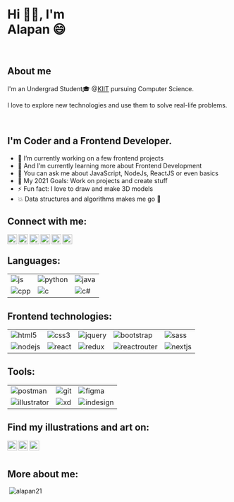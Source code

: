 # Hi 👋🏻, I'm <br/> **Alapan** 😄

<br />

## About me
 I'm an Undergrad Student🎓 @[KIIT](https://kiit.ac.in/) pursuing Computer Science.
 
 I love to explore new technologies and use them to solve real-life problems.

<br />

## I'm Coder and a Frontend Developer.
- 🔭 I’m currently working on a few frontend projects
- 🌱 And I’m currently learning more about Frontend Development
- 💬 You can ask me about JavaScript, NodeJs, ReactJS or even basics
- 🥅 My 2021 Goals: Work on projects and create stuff
- ⚡ Fun fact: I love to draw and make 3D models
- 💥 Data structures and algorithms makes me go 🤯

## Connect with me:

[<img align="left" alt="" width="22px" src="https://cdn.jsdelivr.net/npm/simple-icons@v3/icons/facebook.svg" />][facebook]
[<img align="left" alt="" width="22px" src="https://cdn.jsdelivr.net/npm/simple-icons@v3/icons/linkedin.svg" />][linkedin]
[<img align="left" alt="" width="22px" src="https://cdn.jsdelivr.net/npm/simple-icons@v3/icons/instagram.svg" />][instagram]
[<img align="left" alt="" width="22px" src="https://cdn.jsdelivr.net/npm/simple-icons@v3/icons/hackerrank.svg" />][hackerrank]
[<img align="left" alt="" width="22px" src="https://cdn.jsdelivr.net/npm/simple-icons@v3/icons/leetcode.svg" />][leetcode]
[<img align="left" alt="" width="22px" src="https://cdn.jsdelivr.net/npm/simple-icons@v3/icons/geeksforgeeks.svg" />][gfg]

<br />

## Languages:
<table >
    <tbody>
        <tr>
            <td>
                <img src="https://img.shields.io/badge/JavaScript-F7DF1E?style=for-the-badge&logo=javascript&logoColor=black" alt="js" />
            </td>
            <td>
                <img src="https://img.shields.io/badge/Python-3776AB?style=for-the-badge&logo=python&logoColor=white" alt="python" />
            </td>
            <td>
                <img src="https://img.shields.io/badge/Java-ED8B00?style=for-the-badge&logo=java&logoColor=white" alt="java" />
            </td>
        </tr>
        <tr>
            <td>
                <img src="https://img.shields.io/badge/C%2B%2B-00599C?style=for-the-badge&logo=c%2B%2B&logoColor=white" alt="cpp" />
            </td>
            <td>
                <img src="https://img.shields.io/badge/C-00599C?style=for-the-badge&logo=c&logoColor=white" alt="c" />
            </td>
            <td>
                <img src="https://img.shields.io/badge/C%23-239120?style=for-the-badge&logo=c-sharp&logoColor=white" alt="c#" />
            </td>
        </tr>
    </tbody>
</table>

## Frontend technologies:
<table>
    <tbody>
    <tr>
        <td>
            <img src="https://img.shields.io/badge/HTML5-E34F26?style=for-the-badge&logo=html5&logoColor=white" alt="html5" />
        </td>
        <td>
            <img src="https://img.shields.io/badge/CSS3-1572B6?style=for-the-badge&logo=css3&logoColor=white" alt="css3" />
        </td>
        <td>
            <img src="https://img.shields.io/badge/jQuery-0769AD?style=for-the-badge&logo=jquery&logoColor=white" alt="jquery" />
        </td>
        <td>
            <img src="https://img.shields.io/badge/Bootstrap-563D7C?style=for-the-badge&logo=bootstrap&logoColor=white" alt="bootstrap" />
        </td>
        <td>
            <img src="https://img.shields.io/badge/Sass-CC6699?style=for-the-badge&logo=sass&logoColor=white" alt="sass" />
        </td>
    </tr>
    <tr>
        <td>
            <img src="https://img.shields.io/badge/Node.js-43853D?style=for-the-badge&logo=node.js&logoColor=white" alt="nodejs" />
        </td>
        <td>
            <img src="https://img.shields.io/badge/React-20232A?style=for-the-badge&logo=react&logoColor=61DAFB" alt="react" />
        </td>
        <td>
            <img src="https://img.shields.io/badge/Redux-593D88?style=for-the-badge&logo=redux&logoColor=white" alt="redux" />
        </td>
        <td>
            <img src="https://img.shields.io/badge/React_Router-CA4245?style=for-the-badge&logo=react-router&logoColor=white" alt="reactrouter" />
        </td>
        <td>
            <img src="https://img.shields.io/badge/next.js-000000?style=for-the-badge&logo=next.js&logoColor=white" alt="nextjs" />
        </td>
    </tr>
    </tbody>
</table>

## Tools:
<table >
    <tbody>
    <tr>
        <td>
            <img src="https://img.shields.io/badge/Postman-FF6C37?style=for-the-badge&logo=Postman&logoColor=white" alt="postman" />
        </td>
                <td>
            <img src="https://img.shields.io/badge/Git-F05032?style=for-the-badge&logo=git&logoColor=white" alt="git" />
        </td>
        <td>
            <img src="https://img.shields.io/badge/Figma-F24E1E?style=for-the-badge&logo=figma&logoColor=white" alt="figma" />
        </td>
    </tr>
    <tr>
        <td>
            <img src="https://img.shields.io/badge/Adobe%20Illustrator-FF9A00?style=for-the-badge&logo=adobe%20illustrator&logoColor=white" alt="illustrator" />
        </td>
        <td>
            <img src="https://img.shields.io/badge/Adobe%20XD-FF61F6?style=for-the-badge&logo=Adobe%20XD&logoColor=white" alt="xd" />
        </td>
        <td>
            <img src="https://img.shields.io/badge/Adobe%20InDesign-FF3366?style=for-the-badge&logo=Adobe%20InDesign&logoColor=white" alt="indesign" />
        </td>
    </tr>
    </tbody>
</table>

## Find my illustrations and art on:
[<img align="left" alt="" width="22px" src="https://cdn.jsdelivr.net/npm/simple-icons@v3/icons/dribbble.svg" />][dribbble]
[<img align="left" alt="" width="22px" src="https://cdn.jsdelivr.net/npm/simple-icons@v3/icons/behance.svg" />][behance]
[<img align="left" alt="" width="22px" src="https://cdn.jsdelivr.net/npm/simple-icons@v3/icons/instagram.svg" />][instagram]

<br />
<br />

## More about me:
<img align="" src="https://github-readme-stats.vercel.app/api?username=alapan21&show_icons=true&theme=tokyonight" alt=""/>
<img align="" src="https://github-readme-streak-stats.herokuapp.com/?user=alapan21&theme=dark" alt="alapan21" />
<!--<img src="https://github-readme-stats.vercel.app/api/top-langs/?username=alapan21" alt="alapan's most used langauges"/>-->


[linkedin]: https://linkedin.com/in/alapan-chakraborty-2107
[instagram]: https://instagram.com/_alapan21_
[facebook]: https://fb.com/alapanchakraborty
[dribbble]: https://dribbble.com/alapan
[behance]: https://www.behance.net/alapanchakrab
[hackerrank]: https://www.hackerrank.com/alapanc21
[leetcode]: https://www.leetcode.com/alapanc21
[gfg]: https://auth.geeksforgeeks.org/user/alapanchakraborty/profile
[website]: www.google.com
